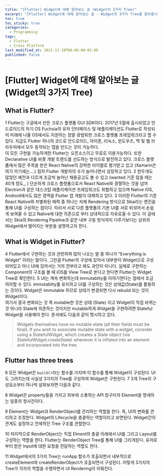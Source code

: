 ```yaml
---
title: "[Flutter] Widget에 대해 알아보는 글 (Widget의 3가지 Tree)"
excerpt: "[Flutter] Widget에 대해 알아보는 글 - Widget의 3가지 Tree를 알아봅시다!"
toc: true
toc_sticky: true
categories:
  - Programming
tags:
  - Flutter
  - Cross Platform
last_modified_at: 2021-11-10T08:06:00-05:00
published: false
---
```



# [Flutter] Widget에 대해 알아보는 글 (Widget의 3가지 Tree)

## What is Flutter?
1
Flutter는 구글에서 만든 크로스 플랫폼 GUI SDK이다. 2017년 5월에 출시되었고 안드로이드의 차기 OS Fuchsia의 유저 인터페이스 및 애플리케이션도 Flutter로 작성되어 미래에 나올 OS에서도 지원하는 정말 광범위한 크로스 플랫폼 프레임워크라고 할 수 있다. 지금도 Flutter 하나의 코드로 안드로이드, 아이폰, 리눅스, 윈도우즈, 맥 및 웹 브라우저에서 모두 동작되는 앱을 만드는 것이 가능하다. <br/>
이 모든 구현을 가능하게한 Flutter는 오픈소스이고 무료로 이용가능하다. 또한 Declarative UI를 비롯 개발 트렌드를 선도하는 방식으로 발전하고 있다.
 크로스 플랫폼에서 많은 주목을 받은 React Native의 강력한 라이벌로 평가받고 있고 (Xamarin은 여기 끼기에는....) 점차 Flutter 개발자의 수가 늘어나면서 성장하고 있다. 
 2
한두개도 많았던 예전과 다르게 조금씩 늘어난 채용공고도 볼 수 있고 (wanted 기준 많을 때는 40개 정도,, ) 단순하게 크로스 플랫폼으로서 React Native와 경쟁하는 것을 넘어 Electron과 같은 데스크탑 애플리케이션 프레임워크도 위협하고 있으며 Native iOS, Android에서도 많은 영역을 Flutter 앱 개발이 대체하고 있다.
3
이러한 Flutter의 기존 React Native와 차별화된 매력 중 하나는 자체 Rendering 방식으로 Skia라는 엔진을 통해 UI를 구성하는 점이다. 따라서 서로 다른 플랫폼의 기본 UI를 서로 뒤섞어서 손쉽게 보여줄 수 있고 Native에 대한 의존으로 부터 상대적으로 자유로울 수 있다.
이 글에서는 Skia의 Rendering Pipeline과 같은 내부 구동 방식까지 다루기보다는 상위의 Widget에서 벌어지는 부분을 설명하고자 한다.

## What is Widget in Flutter?
4
Flutter에서 구현하는 것과 관련하여 많이 나오는 말 중 하나가 "Everything is Widget" 이라는 말이다. 그만큼 Flutter의 구성에 있어서 대부분이 Widget으로 구성되어있고 아니 UI에 있어서는 거의 전부라고 봐도 과언이 아니다. 실제로 구현하는 Component의 구조를 볼 때 iOS를 View Tree로 본다고 한다면 Flutter는 Widget Tree로 확인한다.
5
UI는 계속 변화하는데 immutablity를 이야기한다는 점에서 조금 의아할 수 있다. immutablity를 유지하고 UI를 구성하는 것은 상태값(State)를 활용하는 것이다. Widget은 immutable 하므로 상태가 변경되면 다시 rebuild 되는 것이 Widget이다. <br>
여기서 결국 변화되는 것 즉 mutable한 것은 상태 (State) 이고 Widget이 직접 바뀌는 것 아니라 State에 의존하는 것이지만 mutable하게 Widget을 구현하려면 Stateful Widget을 사용해야 한다. 문서에도 다음과 같이 명시하고 있다.
> Widgets themselves have no mutable state (all their fields must be final). If you wish to associate mutable state with a widget, consider using a StatefulWidget, which creates a State object (via StatefulWidget.createState) whenever it is inflated into an element and incorporated into the tree.


## Flutter has three trees
6
모든 Widget은 `build()`라는 함수를 가지며 이 함수를 통해 Widget이 구성된다. UI도 그려지는데 사실상 3가지의 Tree를 구성하여 Widget은 구현된다. 
7
3개 Tree의 구성요소부터 하나씩 살펴보자면 다음과 같다.

8
Widget은 property들을 가지고 외부와 소통하는 API 창구이자 Element을 명세하는 일종의 청사진이다.

9
Element는 Widget과 RenderObject를 관리하는 역할을 한다. 즉, UI의 변화를 관리하고 조정한다. Widget의 Lifecycle을 총괄하는 역할이라고 보면된다. Widget간의 관계도 설정하고 전체적인 Tree 구조를 관할한다.

10
마지막으로 RenderObject는 직접 Elment의 총괄 아래에서 UI를 그리고 Layout를 구성하는 역할을 한다. Flutter는 RenderObject Tree를 통해 UI를 그리게된다. 유저로 부터 받은 Input에 대한 요청을 전달하는 역할도 한다.

11
Widget에서의 3가지 Tree는 runApp 함수가 호출되면서 내부적으로 createElement와 createRenderObject가 호출되면서 구성된다. 이렇게 3가지의 Tree가 각자의 역할을 수행하면서 UI Rendering이 이뤄진다.

